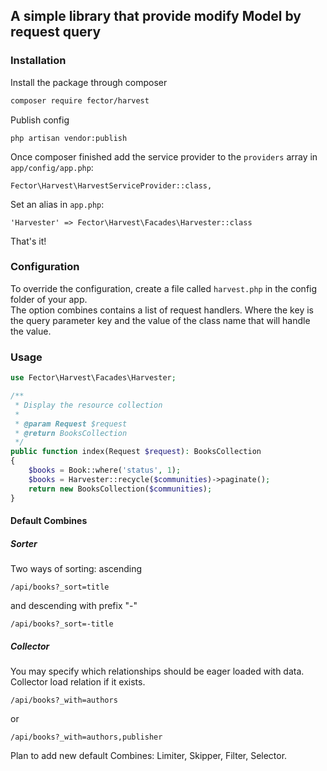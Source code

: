 ## A simple library that provide modify Model by request query

### Installation
Install the package through composer
``` bash
composer require fector/harvest
```
Publish config
```
php artisan vendor:publish
```

Once composer finished add the service provider to the `providers` array in `app/config/app.php`:
```
Fector\Harvest\HarvestServiceProvider::class,
```
Set an alias in `app.php`:
```
'Harvester' => Fector\Harvest\Facades\Harvester::class
```
That's it!

### Configuration
To override the configuration, create a file called `harvest.php` in the config folder of your app.  
The option combines contains a list of request handlers.
Where the key is the query parameter key and the value of the class name that will handle the value.

### Usage

```php
use Fector\Harvest\Facades\Harvester;

/**
 * Display the resource collection
 *
 * @param Request $request
 * @return BooksCollection
 */
public function index(Request $request): BooksCollection
{
    $books = Book::where('status', 1);
    $books = Harvester::recycle($communities)->paginate();
    return new BooksCollection($communities);
}
```
#### Default Combines

##### Sorter
Two ways of sorting:
ascending
```
/api/books?_sort=title
```
and descending with prefix "-"
```
/api/books?_sort=-title
```

##### Collector
You may specify which relationships should be eager loaded with data. Collector load relation if it exists.
```
/api/books?_with=authors
```
or 
```
/api/books?_with=authors,publisher
```

Plan to add new default Combines:
Limiter, Skipper, Filter, Selector.